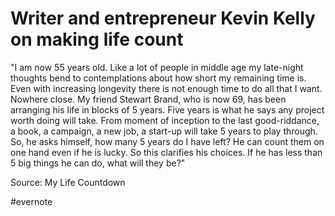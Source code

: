 # Writer and entrepreneur Kevin Kelly on making life count

"I am now 55 years old. Like a lot of people in middle age my late-night thoughts bend to contemplations about how short my remaining time is. Even with increasing longevity there is not enough time to do all that I want. Nowhere close. My friend Stewart Brand, who is now 69, has been arranging his life in blocks of 5 years. Five years is what he says any project worth doing will take. From moment of inception to the last good-riddance, a book, a campaign, a new job, a start-up will take 5 years to play through. So, he asks himself, how many 5 years do I have left? He can count them on one hand even if he is lucky. So this clarifies his choices. If he has less than 5 big things he can do, what will they be?"

Source: My Life Countdown

\#evernote

